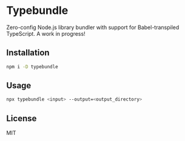 # Typebundle

Zero-config Node.js library bundler with support for Babel-transpiled TypeScript. A work in progress!

## Installation

```sh
npm i -D typebundle
```

## Usage

```sh
npx typebundle <input> --output=<output_directory>
```

## License

MIT

